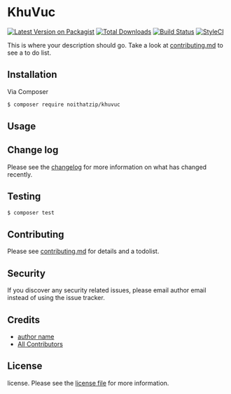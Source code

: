 # KhuVuc

[![Latest Version on Packagist][ico-version]][link-packagist]
[![Total Downloads][ico-downloads]][link-downloads]
[![Build Status][ico-travis]][link-travis]
[![StyleCI][ico-styleci]][link-styleci]

This is where your description should go. Take a look at [contributing.md](contributing.md) to see a to do list.

## Installation

Via Composer

``` bash
$ composer require noithatzip/khuvuc
```

## Usage

## Change log

Please see the [changelog](changelog.md) for more information on what has changed recently.

## Testing

``` bash
$ composer test
```

## Contributing

Please see [contributing.md](contributing.md) for details and a todolist.

## Security

If you discover any security related issues, please email author email instead of using the issue tracker.

## Credits

- [author name][link-author]
- [All Contributors][link-contributors]

## License

license. Please see the [license file](license.md) for more information.

[ico-version]: https://img.shields.io/packagist/v/noithatzip/khuvuc.svg?style=flat-square
[ico-downloads]: https://img.shields.io/packagist/dt/noithatzip/khuvuc.svg?style=flat-square
[ico-travis]: https://img.shields.io/travis/noithatzip/khuvuc/master.svg?style=flat-square
[ico-styleci]: https://styleci.io/repos/12345678/shield

[link-packagist]: https://packagist.org/packages/noithatzip/khuvuc
[link-downloads]: https://packagist.org/packages/noithatzip/khuvuc
[link-travis]: https://travis-ci.org/noithatzip/khuvuc
[link-styleci]: https://styleci.io/repos/12345678
[link-author]: https://github.com/noithatzip
[link-contributors]: ../../contributors
